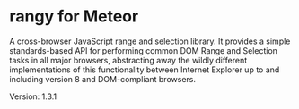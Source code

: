 rangy for Meteor
======
A cross-browser JavaScript range and selection library. It provides a simple standards-based API for performing common DOM Range and Selection tasks in all major browsers, abstracting away the wildly different implementations of this functionality between Internet Explorer up to and including version 8 and DOM-compliant browsers.


Version: 1.3.1


